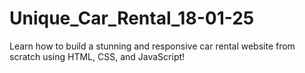 # Unique_Car_Rental_18-01-25
Learn how to build a stunning and responsive car rental website from scratch using HTML, CSS, and JavaScript!
